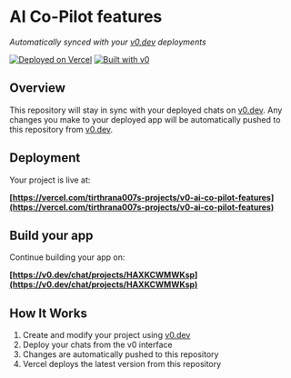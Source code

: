 # AI Co-Pilot features

*Automatically synced with your [v0.dev](https://v0.dev) deployments*

[![Deployed on Vercel](https://img.shields.io/badge/Deployed%20on-Vercel-black?style=for-the-badge&logo=vercel)](https://vercel.com/tirthrana007s-projects/v0-ai-co-pilot-features)
[![Built with v0](https://img.shields.io/badge/Built%20with-v0.dev-black?style=for-the-badge)](https://v0.dev/chat/projects/HAXKCWMWKsp)

## Overview

This repository will stay in sync with your deployed chats on [v0.dev](https://v0.dev).
Any changes you make to your deployed app will be automatically pushed to this repository from [v0.dev](https://v0.dev).

## Deployment

Your project is live at:

**[https://vercel.com/tirthrana007s-projects/v0-ai-co-pilot-features](https://vercel.com/tirthrana007s-projects/v0-ai-co-pilot-features)**

## Build your app

Continue building your app on:

**[https://v0.dev/chat/projects/HAXKCWMWKsp](https://v0.dev/chat/projects/HAXKCWMWKsp)**

## How It Works

1. Create and modify your project using [v0.dev](https://v0.dev)
2. Deploy your chats from the v0 interface
3. Changes are automatically pushed to this repository
4. Vercel deploys the latest version from this repository